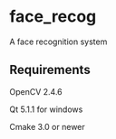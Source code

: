 # face_recog
A face recognition system

## Requirements
OpenCV 2.4.6

Qt 5.1.1 for windows

Cmake 3.0 or newer
